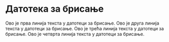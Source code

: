 # Датотека за брисање

Ово је прва линија текста у датотеци за брисање.
Ово је друга линија текста у датотеци за брисање.
Ово је трећа линија текста у датотеци за брисање.
Ово је четврта линија текста у датотеци за брисање.
